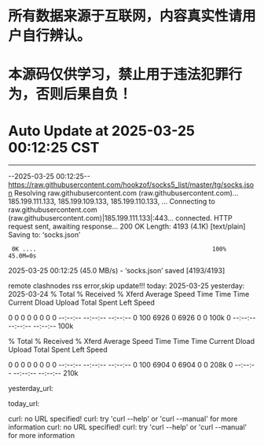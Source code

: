 # 所有数据来源于互联网，内容真实性请用户自行辨认。

# 本源码仅供学习，禁止用于违法犯罪行为，否则后果自负！

# Auto Update  at 2025-03-25 00:12:25 CST
------------------------------------------------
--2025-03-25 00:12:25--  https://raw.githubusercontent.com/hookzof/socks5_list/master/tg/socks.json
Resolving raw.githubusercontent.com (raw.githubusercontent.com)... 185.199.111.133, 185.199.109.133, 185.199.110.133, ...
Connecting to raw.githubusercontent.com (raw.githubusercontent.com)|185.199.111.133|:443... connected.
HTTP request sent, awaiting response... 200 OK
Length: 4193 (4.1K) [text/plain]
Saving to: ‘socks.json’

     0K ....                                                  100% 45.0M=0s

2025-03-25 00:12:25 (45.0 MB/s) - ‘socks.json’ saved [4193/4193]

remote clashnodes rss error,skip update!!!
today: 2025-03-25
yesterday: 2025-03-24
  % Total    % Received % Xferd  Average Speed   Time    Time     Time  Current
                                 Dload  Upload   Total   Spent    Left  Speed
  0     0    0     0    0     0      0      0 --:--:-- --:--:-- --:--:--     0100  6926    0  6926    0     0   100k      0 --:--:-- --:--:-- --:--:--  100k

  % Total    % Received % Xferd  Average Speed   Time    Time     Time  Current
                                 Dload  Upload   Total   Spent    Left  Speed
  0     0    0     0    0     0      0      0 --:--:-- --:--:-- --:--:--     0100  6904    0  6904    0     0   208k      0 --:--:-- --:--:-- --:--:--  210k

yesterday_url:

today_url:

curl: no URL specified!
curl: try 'curl --help' or 'curl --manual' for more information
curl: no URL specified!
curl: try 'curl --help' or 'curl --manual' for more information
